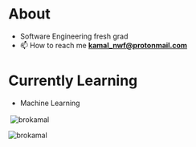 # About 
- Software Engineering fresh grad
- 📫 How to reach me **kamal_nwf@protonmail.com**
# Currently Learning
- Machine Learning


<p>&nbsp;<img align="center" src="https://github-readme-stats.vercel.app/api?username=brokamal&show_icons=true&locale=en" alt="brokamal" /></p>

<p><img align="center" src="https://github-readme-streak-stats.herokuapp.com/?user=brokamal&" alt="brokamal" /></p>
